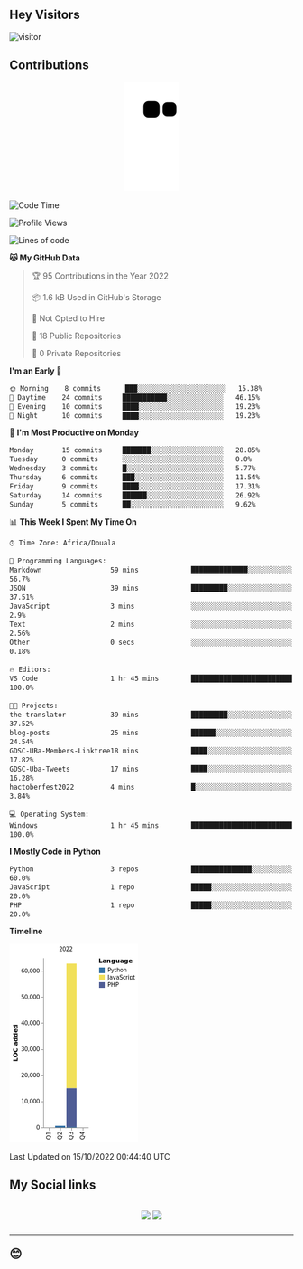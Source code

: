 ## Hey Visitors
![visitor](https://profile-counter.glitch.me/Fotsingboris/count.svg)

## Contributions
<p align="center">
  <img src="https://raw.githubusercontent.com/Fotsingboris/Fotsingboris/output/github-contribution-grid-snake.svg" />
</p>

<!--START_SECTION:waka-->
![Code Time](http://img.shields.io/badge/Code%20Time-156%20hrs%202%20mins-blue)

![Profile Views](http://img.shields.io/badge/Profile%20Views-0-blue)

![Lines of code](https://img.shields.io/badge/From%20Hello%20World%20I%27ve%20Written-63%20Thousand%20lines%20of%20code-blue)

**🐱 My GitHub Data** 

> 🏆 95 Contributions in the Year 2022
 > 
> 📦 1.6 kB Used in GitHub's Storage 
 > 
> 🚫 Not Opted to Hire
 > 
> 📜 18 Public Repositories 
 > 
> 🔑 0 Private Repositories  
 > 
**I'm an Early 🐤** 

```text
🌞 Morning    8 commits      ███░░░░░░░░░░░░░░░░░░░░░░   15.38% 
🌆 Daytime    24 commits     ███████████░░░░░░░░░░░░░░   46.15% 
🌃 Evening    10 commits     ████░░░░░░░░░░░░░░░░░░░░░   19.23% 
🌙 Night      10 commits     ████░░░░░░░░░░░░░░░░░░░░░   19.23%

```
📅 **I'm Most Productive on Monday** 

```text
Monday       15 commits     ███████░░░░░░░░░░░░░░░░░░   28.85% 
Tuesday      0 commits      ░░░░░░░░░░░░░░░░░░░░░░░░░   0.0% 
Wednesday    3 commits      █░░░░░░░░░░░░░░░░░░░░░░░░   5.77% 
Thursday     6 commits      ███░░░░░░░░░░░░░░░░░░░░░░   11.54% 
Friday       9 commits      ████░░░░░░░░░░░░░░░░░░░░░   17.31% 
Saturday     14 commits     ██████░░░░░░░░░░░░░░░░░░░   26.92% 
Sunday       5 commits      ██░░░░░░░░░░░░░░░░░░░░░░░   9.62%

```


📊 **This Week I Spent My Time On** 

```text
⌚︎ Time Zone: Africa/Douala

💬 Programming Languages: 
Markdown                 59 mins             ██████████████░░░░░░░░░░░   56.7% 
JSON                     39 mins             █████████░░░░░░░░░░░░░░░░   37.51% 
JavaScript               3 mins              ░░░░░░░░░░░░░░░░░░░░░░░░░   2.9% 
Text                     2 mins              ░░░░░░░░░░░░░░░░░░░░░░░░░   2.56% 
Other                    0 secs              ░░░░░░░░░░░░░░░░░░░░░░░░░   0.18%

🔥 Editors: 
VS Code                  1 hr 45 mins        █████████████████████████   100.0%

🐱‍💻 Projects: 
the-translator           39 mins             █████████░░░░░░░░░░░░░░░░   37.52% 
blog-posts               25 mins             ██████░░░░░░░░░░░░░░░░░░░   24.54% 
GDSC-UBa-Members-Linktree18 mins             ████░░░░░░░░░░░░░░░░░░░░░   17.82% 
GDSC-Uba-Tweets          17 mins             ████░░░░░░░░░░░░░░░░░░░░░   16.28% 
hactoberfest2022         4 mins              █░░░░░░░░░░░░░░░░░░░░░░░░   3.84%

💻 Operating System: 
Windows                  1 hr 45 mins        █████████████████████████   100.0%

```

**I Mostly Code in Python** 

```text
Python                   3 repos             ███████████████░░░░░░░░░░   60.0% 
JavaScript               1 repo              █████░░░░░░░░░░░░░░░░░░░░   20.0% 
PHP                      1 repo              █████░░░░░░░░░░░░░░░░░░░░   20.0%

```


**Timeline**

![Chart not found](https://raw.githubusercontent.com/Fotsingboris/Fotsingboris/main/charts/bar_graph.png) 


 Last Updated on 15/10/2022 00:44:40 UTC
<!--END_SECTION:waka-->

<h2>My Social links <h2>
<p align="center">
   <a href="https://linkedin.com/in/Fotsingboris-Mathieu"><img src="https://img.shields.io/badge/linkedin-%230077B5.svg?style=for-the-badge&logo=linkedin&logoColor=white"></a>
   <a href="https://instagram.com/Fotsingboris"><img src="https://img.shields.io/badge/instagram-%23E4405F.svg?style=for-the-badge&logo=Instagram&logoColor=white"></a>
  </p>
<hr>
😊
